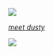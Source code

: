 ![](https://cdn.discordapp.com/emojis/736029244466921484.gif?size=96&quality=lossless)

*[meet dusty](https://dustysupport.tech/)*  

<div align='left'>
<img src='https://komarev.com/ghpvc/?username=thenyan&color=blueviolet'>
</div>
